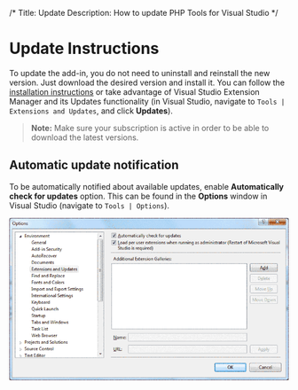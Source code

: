 /*
Title: Update
Description: How to update PHP Tools for Visual Studio
*/

# Update Instructions

To update the add-in, you do not need to uninstall and reinstall the new version. Just download the desired version and install it. You can follow the [installation instructions](https://docs.devsense.com/en/vs/installation) or take advantage of Visual Studio Extension Manager and its Updates functionality (in Visual Studio, navigate to `Tools | Extensions and Updates`, and click **Updates**).

> **Note:** Make sure your subscription is active in order to be able to download the latest versions.

## Automatic update notification

To be automatically notified about available updates, enable **Automatically check for updates** option. This can be found in the **Options** window in Visual Studio (navigate to `Tools | Options`).

![Automatically check for updates](imgs/update-notifications-settings.png)
